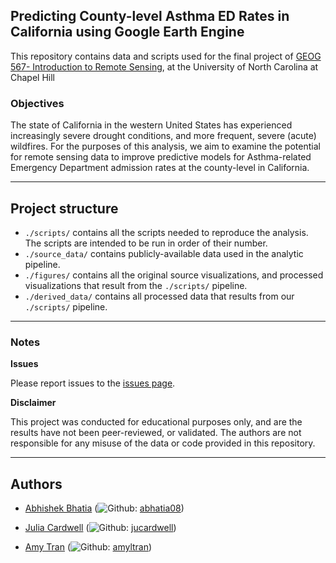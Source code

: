 
## Predicting County-level Asthma ED Rates in California using Google Earth Engine

This repository contains data and scripts used for the final project of [GEOG 567- Introduction to Remote Sensing](https://catalog.unc.edu/courses/geog/), at the University of North Carolina at Chapel Hill  

### Objectives

The state of California in the western United States has experienced increasingly severe drought conditions, and more frequent, severe (acute) wildfires. For the purposes of this analysis, we aim to examine the potential for remote sensing data to improve predictive models for Asthma-related Emergency Department admission rates at the county-level in California.

---
## Project structure 

  - `./scripts/` contains all the scripts needed to reproduce the analysis. The scripts are intended to be run in order of their number.
  - `./source_data/` contains publicly-available data used in the analytic pipeline.
  - `./figures/` contains all the original source visualizations, and processed visualizations that result from the `./scripts/` pipeline.
  - `./derived_data/` contains all processed data that results from our `./scripts/` pipeline.
---

### Notes

**Issues**

Please report issues to the [issues page](https://github.com/abhatia08/geog567-fall22/issues).

**Disclaimer**

This project was conducted for educational purposes only, and are the results have not been peer-reviewed, or validated. The authors are not responsible for any misuse of the data or code provided in this repository. 

---
## Authors

- [Abhishek Bhatia](https://abhatia.me/) (![Github](http://i.imgur.com/9I6NRUm.png): [abhatia08](https://github.com/abhatia08)) 

- [Julia Cardwell](https://tarheels.live/juliacardwell/) (![Github](http://i.imgur.com/9I6NRUm.png): [jucardwell](https://github.com/jucardwell)) 
  
- [Amy Tran](https://github.com/amyltran) (![Github](http://i.imgur.com/9I6NRUm.png): [amyltran](https://github.com/amyltran)) 

